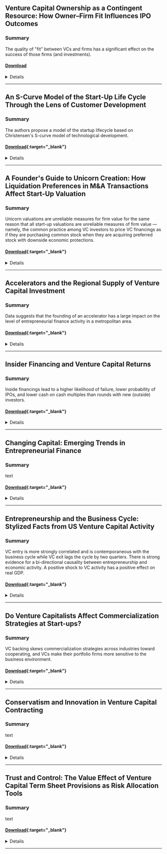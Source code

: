 ## Venture Capital Ownership as a Contingent Resource: How Owner–Firm Fit Influences IPO Outcomes


### Summary

The quality of "fit" between VCs and firms has a significant effect on the success of those firms (and investments).

#### [Download](http://amj.aom.org/content/59/3/930.abstract)


<details> <div markdown="1">

### Academy of Management Journal, 2016

### Authors
* Razvan Lungeanu - Pennsylvania State University
* Edward J. Zajac - Northwestern University


### <summary>Abstract</summary>

> This study seeks to contribute to the literature on corporate ownership and firm performance by advancing an expertise-based perspective that views owners as a contingent resource. Specifically, we propose that heterogeneous prior experiences of corporate owners creates identifiable and evolving differences in owner expertise, and that these differences in expertise, when matched appropriately to firms’ specific and changing strategic needs, will be a source of value over the life cycle of a firm. We draw from the venture capital (VC) context to identify ex ante the meaningful differences in owner expertise, as well as the firm-specific situations in which we believe a fit or misfit would exist between VC owners and these private firms. We test and find support for our predictions regarding the performance benefits of well-matched owners and firms using an extensive longitudinal dataset of the population of U.S. private firms seeking to go public from 1997 to 2004, and their VC owners. We discuss the implications of our approach as they relate to future research opportunities across the corporate governance, strategy, and entrepreneurship literatures.
</div> </details>

---

## An S-Curve Model of the Start-Up Life Cycle Through the Lens of Customer Development

### Summary

The authors propose a model of the startup lifecycle based on Christensen's S-curve model of technological development.

#### [Download](http://www.iijournals.com/doi/abs/10.3905/jpe.2015.18.2.023){:target="_blank"}


<details> <div markdown="1">

### The Journal of Private Equity, 2015

### Authors
* Jeffrey Overall - Ryerson University
* Sean Wise - Ryerson University


### <summary>Abstract</summary>

> Using the S-curve model of entrepreneurship, start-up funding, and customer development as a theoretical foundation, researchers can go in several directions. First, they can take a case study approach by investigating young start-ups and, using their financial statements, plotting performance longitudinally. Next, qualitative assessments can be done to understand potential risks that occur at each phase. Third, researchers can develop a greater understanding of the antecedents of early problems and what corrective actions can be implemented to curb the onset of trouble. Finally, large-scale quantitative assessments can be conducted to understand whether certain control variables, such as industry, culture, level of industrial development of the country, and experience of the entrepreneurs, can influence the stages in the S-curve model of entrepreneurship, start-up funding, and customer development.
</div> </details>

---

## A Founder's Guide to Unicorn Creation: How Liquidation Preferences in M&A Transactions Affect Start-Up Valuation

### Summary

Unicorn valuations are unreliable measures for firm value for the same reason that all start-up valuations are unreliable measures of firm value — namely, the common practice among VC investors to price VC financings as if they are purchasing common stock when they are acquiring preferred stock with downside economic protections.

#### [Download](https://papers.ssrn.com/sol3/papers.cfm?abstract_id=2664236){:target="_blank"}


<details> <div markdown="1">

### Research Handbook on Mergers and Acquisitions (Davidoff-Solomon & Hill, eds.), Forthcoming 

### Authors
* Robert P. Bartlett III - University of California, Berkeley


### <summary>Abstract</summary>

> This chapter, written for a Research Handbook on Mergers and Acquisitions (Davidoff-Solomon & Hill, eds.), investigates the widespread claim that the billion dollar valuations of “unicorn” start-ups are unreliable because of the manner in which founders bargain for these valuations with their venture capital (VC) investors. In particular, unicorn skeptics posit that VC investors agree to use these valuations in exchange for receiving enhanced preferred stock preferences, particularly enhanced liquidation preferences that are payable on a sale of the company. 

By examining how liquidation preferences affect expected returns of founders and VC investors, this chapter argues that unicorn valuations are indeed unreliable measures of firm value but not for the reasons suggested by unicorn skeptics. While offering enhanced liquidation preferences to an investor can overcome the reduction in expected returns caused by financing a firm at a higher valuation, doing so will generally be more detrimental to a founder’s expected returns than financing the company at a lower valuation using a conventional liquidation preference. Rather, this chapter argues that unicorn valuations are unreliable measures for firm value for the same reason that all start-up valuations are unreliable measures of firm value — namely, the common practice among VC investors to price VC financings as if they are purchasing common stock when they are acquiring preferred stock with downside economic protections. As a result of this practice, the reported valuations of unicorns and non-unicorns alike can be significantly higher than the enterprise value an investor is implicitly placing on a firm when financing it. For founders and prior stockholders, this insight has important implications for understanding the effective enterprise value being used in a financing and avoiding unintended dilution.
</div> </details>

---

## Accelerators and the Regional Supply of Venture Capital Investment


### Summary

Data suggests that the founding of an accelerator has a large impact on the level of entrepreneurial finance activity in a metropolitan area.

#### [Download](https://papers.ssrn.com/sol3/papers.cfm?abstract_id=2518668){:target="_blank"}


<details> <div markdown="1">

### Working paper

### Authors
* Daniel C. Fehder - MIT
* Yael V. Hochberg - NBER; Rice University


### <summary>Abstract</summary>

> Recent years have seen the rapid emergence of a new type of program aimed at seeding startup companies. These programs, often referred to as accelerators, differ from previously known seed-stage institutions such as incubators and angel groups. While proliferation of such accelerators is evident, evidence on efficacy and role of these programs is scant. Nonetheless, local governments and founders of such programs often cite the motivation for their establishment and funding as the desire to transform their local economies through the establishment of a startup technology cluster in their region. In this paper, we attempt to assess the impact that such programs can have on the entrepreneurial ecosystem of the regions in which they are established, by exploring the effects of accelerators on the availability and provision of seed and early stage venture capital funding in the local region.
</div> </details>

---


## Insider Financing and Venture Capital Returns

### Summary

Inside financings lead to a higher likelihood of failure, lower probability of IPOs, and lower cash on cash multiples than rounds with new (outside) investors.

#### [Download](https://papers.ssrn.com/sol3/papers.cfm?abstract_id=2849681##){:target="_blank"}


<details> <div markdown="1">

### Stanford University Graduate School of Business Research Paper No. 16-45 

### Authors
* Michael Ewens - California Institute of Technology
* Matthew Rhodes-Kropf - Harvard Business School; NBER
* Ilya A. Strebulaev - Stanford University; NBER


### <summary>Abstract</summary>

> Staged financing of venture capital-backed firms is valuable to both investors and entrepreneurs, but comes with a potential cost: hold-up. With asymmetric information and strong control rights, financial intermediaries may earn rents on their inside knowledge. We find that environments where insiders have the significant potential to hold-up the entrepreneur -- financings where only previous investors participate -- have predictable outcomes and returns. However, in contrast to predictions from the theory of hold-up, we show that these inside financings lead to a higher likelihood of failure, lower probability of IPOs, and lower cash on cash multiples than rounds with new (outside) investors. Inside financings also appear to be negative NPV, suggesting that investors make inefficient continuation decisions. We propose a novel alternative and show how the findings are consistent with a manifestation of an agency problem driven by changing opportunity costs over the VC fund life-cycle.
</div> </details>

---


## Changing Capital: Emerging Trends in Entrepreneurial Finance


### Summary

text

#### [Download](https://papers.ssrn.com/sol3/papers.cfm?abstract_id=2859883){:target="_blank"}


<details> <div markdown="1">

### Kauffman Foundation

### Authors
* Ewing Marion - Kauffman Foundation 


### <summary>Abstract</summary>

> Capital is obviously vital to entrepreneurs, and the sources and types of capital available to them are changing. The gaps that exist between investors and entrepreneurs have narrowed due to networks created by new technologies. Easier communication has created new ways for investors to aggregate and deploy capital. Furthermore, the transaction costs of capital formation are falling rapidly, as evidenced by the growth of phenomena such as crowdfunding, online angel syndicates, online lending, and new venture funds operating beyond traditional hubs and with novel investing goals.

The Kauffman Foundation seeks to provide improved data and analysis about trends in entrepreneurial capital formation so that we can encourage efforts to enhance the success rates of entrepreneurs everywhere. This report examines current developments in the field, draws out some broad trends, and considers their implications for entrepreneurs. 

Data collection was carried out across several parts of the emerging capital landscape. Fourteen interviews were completed with experts across venture capital (VC), angel, crowdfunding, microfinance, and others involved with new financial technologies and products. Datasets and key industry publications were analyzed for venture capital (National Venture Capital Association and Thomson Reuters), angel syndicate investments (Angel Capital Association, Angel Resource Institute, Halo, and Pitchbook), angel investors (Center for Venture Research), and crowdfunding (Equity crowdfunding portals, Crowdnetic, and Kickstarter). More information on methodology and the datasets used can be made available upon request.
</div> </details>

---


## Entrepreneurship and the Business Cycle: Stylized Facts from US Venture Capital Activity


### Summary

VC entry is more strongly correlated and is contemporaneous with the business cycle while VC exit lags the cycle by two quarters. There is strong evidence for a bi-directional causality between entrepreneurship and economic activity. A positive shock to VC activity has a positive effect on real GDP.

#### [Download](https://papers.ssrn.com/sol3/papers.cfm?abstract_id=2796458){:target="_blank"}


<details> <div markdown="1">

### Carleton Economic Papers

### Authors
* Hashmat U Khan - Carleton University
* Pythagoras Petratos - University of Oxford, Said Business School


### <summary>Abstract</summary>

> We consider US Venture Capital (VC) activity as a measure of entrepreneurship and study its relationship with the business cycle. This measure addresses some biases in alternative measures such as self-employment and business ownership that have been considered in previous literature. Despite the well-known volatility in VC activity, it remains an important source of funding for entrepreneurs engaging in innovative business creation. We document key stylized facts for VC entry (seed and start-up stage) and VC exit (late stage) at the aggregate and sectoral level. VC entry is more strongly correlated and is contemporaneous with the business cycle while VC exit lags the cycle by two quarters. There is strong evidence for a bi-directional causality between entrepreneurship and economic activity. A positive shock to VC activity has a positive effect on real GDP. Our findings can help inform policies designed to support entrepreneurship.


</div> </details>

---


## Do Venture Capitalists Affect Commercialization Strategies at Start-ups?

### Summary

VC backing skews commercialization strategies across industries toward cooperating, and VCs make their portfolio firms more sensitive to the business environment.

#### [Download](https://www.files.ethz.ch/isn/29335/globalization%202000-006.pdf){:target="_blank"}


<details> <div markdown="1">

### MIT IPC Globalization Working Paper 00-006

### Authors
* David Hsu - MIT


### <summary>Abstract</summary>

> I empirically study the effect of venture capital (VC) on product development and commercialization strategy of start-up organizations. In doing so, I segment entrant commercialization strategies into two camps according to competitive effect: to
“cooperate” is to license-out technology or be acquired, while to “compete” is to develop technology independently. Building on the work of Gans, Hsu, and Stern (2000) on the drivers of entrant commercialization strategy, this paper examines the direct and indirect effects of VC on product development and competition. I start with two important determinants of start-up commercialization strategy: (1) the entrant’s relative investment cost of acquiring and controlling complementary assets needed to successfully commercialize its innovation, and (2) the entrant’s ability to effectively protect its intellectual property. I then test a novel sample of 118 technology-based projects divided almost evenly between two mechanisms of entrepreneurial finance. These two mechanisms differ in institutional detail in ways that allow a quasi-experiment of the
effect of VC on start-up commercialization strategy. The U.S. Small Business Innovative Research (SBIR) program provides a grant to R&D without taking equity in a start-up or changing the corporate governance of project development. In contrast, VCs take an equity stake and participate in corporate governance in exchange for capital. Neither of these financing mechanisms, however, alters the underlying complementary asset or intellectual property regime associated with the project. Two main findings about the commercialization strategy and product market effects of venture capital emerge: (1) VC backing skews commercialization strategies across industries toward cooperating, and (2) VCs make their portfolio firms more sensitive to the business environment.
</div> </details>

---


## Conservatism and Innovation in Venture Capital Contracting 

### Summary

text

#### [Download](https://www.cambridge.org/core/journals/european-business-organization-law-review-ebor/article/div-classtitleconservatism-and-innovation-in-venture-capital-contractingdiv/CD7B41F711EC2D6787900988643B3D43){:target="_blank"}


<details> <div markdown="1">

### European Business Organization Law Review, 2014

### Authors
* Joseph A. McCahery - Tilburg Law School
* Erik P.M. Vermeulen - Tilburg Law School


### <summary>Abstract</summary>

> We conjecture that venture capitalists and their investors often fall prey to what is known as ‘collective conservatism’. We investigate this conjecture by analysing boilerplate provisions in limited partnership agreements. When investors accept suboptimal boilerplate provisions it is not because they believe that the standardised terms and conditions sufficiently align the interests of investors and fund managers, but merely because they think their peers, including their competitors, prefer to include them in the limited partnership agreement. We find that the financial crisis has facilitated some notable deviations in the boilerplate provisions that are designed to facilitate the return of confidence in the venture capital industry. We argue that a gradual shift may be taking place towards more investor-favourable limited partnership agreements or separate account and pledge fund arrangements. These shifts — which do not lead to significant changes in limited partnership agreements — appear to be particularly effective for bigger funds that increasingly focus on later-stage investments. We show that early-stage funds are more inclined to enter into innovative collaborative agreements. Collaborative agreements differ from traditional limited partnership agreements in that they focus less on curtailing principal-agent problems and more on joint development and value creation.

</div> </details>

---

## Trust and Control: The Value Effect of Venture Capital Term Sheet Provisions as Risk Allocation Tools

### Summary

text

#### [Download](http://repository.law.umich.edu/cgi/viewcontent.cgi?article=1031&context=mbelr){:target="_blank"}


<details> <div markdown="1">

### Michigan Business & Entrepreneurial Law Review, 2015

### Authors
* Jason M. Gordon - Georgia Gwinnett College School of Business
* David Orozco - Florida State University College of Business


### <summary>Abstract</summary>

> The parties to a venture funding agreement are in a state of coopetition. The parties account for perceived risk in the entrepreneur-investor relationship through varying levels of control demanded from and trust afforded to the other party. The level of risk perceived by each party may differ along individual aspects of the prospective equity deal. The provisions of the term sheet delineate the subjective risk perceptions of each party to the transaction by allocating control or trusting a party with decision-making rights. When negotiating term sheet provisions, a party should seek to understand and recognize the risk perceived by the other party and attempt to afford the level of control or trust necessary to achieve a relational agreement that provides the greatest value for the parties collectively. An optimal allocation of control and trust adequately captures the perceived risk of each party, promotes cooperation between the parties, and ultimately facilitates the performance of the business venture. Understanding the subjective risk perceptions of each party to the investment transaction will facilitate the objective of negotiating a term sheet that maximizes the value created for all parties.
</div> </details>

---

